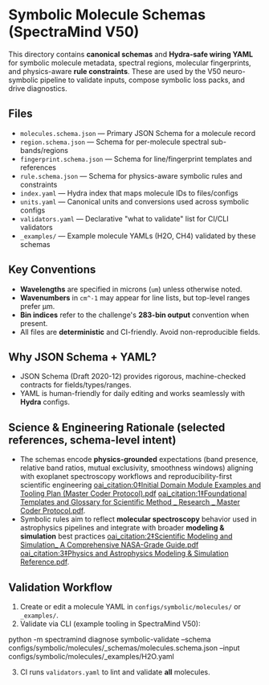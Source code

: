 # Symbolic Molecule Schemas (SpectraMind V50)

This directory contains **canonical schemas** and **Hydra-safe wiring YAML** for symbolic molecule
metadata, spectral regions, molecular fingerprints, and physics-aware **rule constraints**. These are used
by the V50 neuro-symbolic pipeline to validate inputs, compose symbolic loss packs, and drive diagnostics.

## Files

- `molecules.schema.json` — Primary JSON Schema for a molecule record
- `region.schema.json` — Schema for per-molecule spectral sub-bands/regions
- `fingerprint.schema.json` — Schema for line/fingerprint templates and references
- `rule.schema.json` — Schema for physics-aware symbolic rules and constraints
- `index.yaml` — Hydra index that maps molecule IDs to files/configs
- `units.yaml` — Canonical units and conversions used across symbolic configs
- `validators.yaml` — Declarative "what to validate" list for CI/CLI validators
- `_examples/` — Example molecule YAMLs (H2O, CH4) validated by these schemas

## Key Conventions

- **Wavelengths** are specified in microns (`um`) unless otherwise noted.
- **Wavenumbers** in `cm^-1` may appear for line lists, but top-level ranges prefer μm.
- **Bin indices** refer to the challenge's **283-bin output** convention when present.
- All files are **deterministic** and CI-friendly. Avoid non-reproducible fields.

## Why JSON Schema + YAML?

- JSON Schema (Draft 2020-12) provides rigorous, machine-checked contracts for fields/types/ranges.
- YAML is human-friendly for daily editing and works seamlessly with **Hydra** configs.

## Science & Engineering Rationale (selected references, schema-level intent)

- The schemas encode **physics-grounded** expectations (band presence, relative band ratios,
  mutual exclusivity, smoothness windows) aligning with exoplanet spectroscopy workflows and
  reproducibility-first scientific engineering [oai_citation:0‡Initial Domain Module Examples and Tooling Plan (Master Coder Protocol).pdf](file-service://file-3DcSMPW91eefZZQgT3WSXd) [oai_citation:1‡Foundational Templates and Glossary for Scientific Method _ Research _ Master Coder Protocol.pdf](file-service://file-9jbjjuT1TWyxZp17p6atTX).
- Symbolic rules aim to reflect **molecular spectroscopy** behavior used in astrophysics pipelines and
  integrate with broader **modeling & simulation** best practices [oai_citation:2‡Scientific Modeling and Simulation_ A Comprehensive NASA-Grade Guide.pdf](file-service://file-18UFLSY2gyjkUeUZDhYVDU) [oai_citation:3‡Physics and Astrophysics Modeling & Simulation Reference.pdf](file-service://file-QqyqN7YyHoFa9taG1AbmiW).

## Validation Workflow

1. Create or edit a molecule YAML in `configs/symbolic/molecules/` or `_examples/`.
2. Validate via CLI (example tooling in SpectraMind V50):

python -m spectramind diagnose symbolic-validate 
–schema configs/symbolic/molecules/_schemas/molecules.schema.json 
–input  configs/symbolic/molecules/_examples/H2O.yaml

3. CI runs `validators.yaml` to lint and validate **all** molecules.


